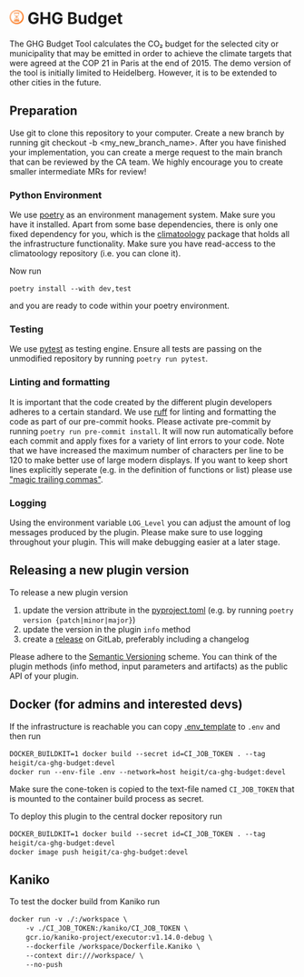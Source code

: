 # <img src="resources/info/hourglass.jpg" width="5%"> GHG Budget

The GHG Budget Tool calculates the CO₂ budget for the selected city or municipality that may be emitted in order to achieve the climate targets that were agreed at the COP 21 in Paris at the end of 2015.
The demo version of the tool is initially limited to Heidelberg.
However, it is to be extended to other cities in the future.

## Preparation

Use git to clone this repository to your computer.
Create a new branch by running git checkout -b <my_new_branch_name>.
After you have finished your implementation, you can create a merge request to the main branch that can be reviewed by the CA team.
We highly encourage you to create smaller intermediate MRs for review!

### Python Environment

We use [poetry](https://python-poetry.org) as an environment management system.
Make sure you have it installed.
Apart from some base dependencies, there is only one fixed dependency for you, which is the [climatoology](https://gitlab.gistools.geog.uni-heidelberg.de/climate-action/climatoology) package that holds all the infrastructure functionality.
Make sure you have read-access to the climatoology repository (i.e. you can clone it).

Now run

```shell
poetry install --with dev,test
```

and you are ready to code within your poetry environment.

### Testing

We use [pytest](pytest.org) as testing engine.
Ensure all tests are passing on the unmodified repository by running `poetry run pytest`.

### Linting and formatting

It is important that the code created by the different plugin developers adheres to a certain standard.
We use [ruff](https://docs.astral.sh/ruff/) for linting and formatting the code as part of our pre-commit hooks.
Please activate pre-commit by running `poetry run pre-commit install`.
It will now run automatically before each commit and apply fixes for a variety of lint errors to your code.
Note that we have increased the maximum number of characters per line to be 120 to make better use of large modern displays.
If you want to keep short lines explicitly seperate (e.g. in the definition of functions or list) please use ["magic trailing commas"](https://docs.astral.sh/ruff/settings/#format_skip-magic-trailing-comma).

### Logging

Using the environment variable `LOG_Level` you can adjust the amount of log messages produced by the plugin.
Please make sure to use logging throughout your plugin.
This will make debugging easier at a later stage.

## Releasing a new plugin version

To release a new plugin version

1. update the version attribute in the [pyproject.toml](pyproject.toml) (e.g. by running `poetry version {patch|minor|major}`)
2. update the version in the plugin `info` method
3. create a [release](https://docs.gitlab.com/ee/user/project/releases/) on GitLab, preferably including a changelog

Please adhere to the [Semantic Versioning](https://semver.org/) scheme.
You can think of the plugin methods (info method, input parameters and artifacts) as the public API of your plugin.

## Docker (for admins and interested devs)

If the infrastructure is reachable you can copy [.env_template](.env_template) to `.env` and then run

```shell
DOCKER_BUILDKIT=1 docker build --secret id=CI_JOB_TOKEN . --tag heigit/ca-ghg-budget:devel
docker run --env-file .env --network=host heigit/ca-ghg-budget:devel
```

Make sure the cone-token is copied to the text-file named `CI_JOB_TOKEN` that is mounted to the container build process as secret.

To deploy this plugin to the central docker repository run

```shell
DOCKER_BUILDKIT=1 docker build --secret id=CI_JOB_TOKEN . --tag heigit/ca-ghg-budget:devel
docker image push heigit/ca-ghg-budget:devel
```

## Kaniko

To test the docker build from Kaniko run

```shell
docker run -v ./:/workspace \
    -v ./CI_JOB_TOKEN:/kaniko/CI_JOB_TOKEN \
    gcr.io/kaniko-project/executor:v1.14.0-debug \
    --dockerfile /workspace/Dockerfile.Kaniko \
    --context dir:///workspace/ \
    --no-push
```
